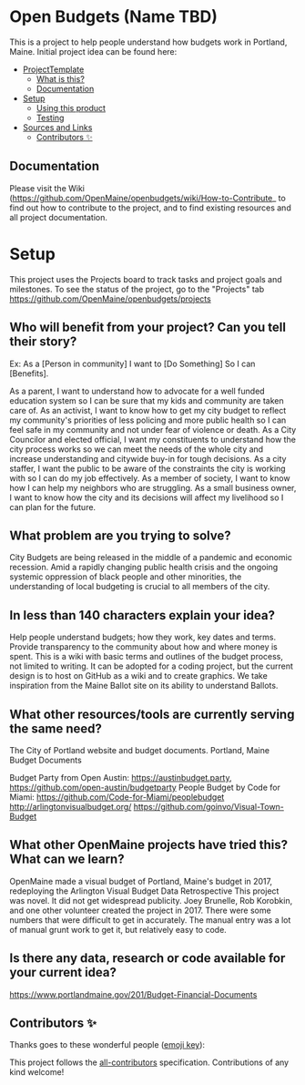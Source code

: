 # Open Budgets (Name TBD)

This is a project to help people understand how budgets work in Portland, Maine. Initial project idea can be found here:  

<!-- TOC -->

- [ProjectTemplate](#projecttemplate)
    - [What is this?](#what-is-this)
    - [Documentation](#documentation)
- [Setup](#setup)
    - [Using this product](#using-this-product)
    - [Testing](#testing)
- [Sources and Links](#sources-and-links)
    - [Contributors ✨](#contributors-)

<!-- /TOC -->

## Documentation
Please visit the Wiki (https://github.com/OpenMaine/openbudgets/wiki/How-to-Contribute_ to find out how to contribute to the project, and to find existing resources and all project documentation.

# Setup
This project uses the Projects board to track tasks and project goals and milestones. To see the status of the project, go to the "Projects" tab https://github.com/OpenMaine/openbudgets/projects

## Who will benefit from your project? Can you tell their story?
Ex: As a [Person in community] I want to [Do Something] So I can [Benefits].

As a parent, I want to understand how to advocate for a well funded education system so I can be sure that my kids and community are taken care of.
As an activist, I want to know how to get my city budget to reflect my community's priorities of less policing and more public health so I can feel safe in my community and not under fear of violence or death.
As a City Councilor and elected official, I want my constituents to understand how the city process works so we can meet the needs of the whole city and increase understanding and citywide buy-in for tough decisions.
As a city staffer, I want the public to be aware of the constraints the city is working with so I can do my job effectively.
As a member of society, I want to know how I can help my neighbors who are struggling.
As a small business owner, I want to know how the city and its decisions will affect my livelihood so I can plan for the future.

## What problem are you trying to solve?
City Budgets are being released in the middle of a pandemic and economic recession. Amid a rapidly changing public health crisis and the ongoing systemic oppression of black people and other minorities, the understanding of local budgeting is crucial to all members of the city.

## In less than 140 characters explain your idea?
Help people understand budgets; how they work, key dates and terms. Provide transparency to the community about how and where money is spent. This is a wiki with basic terms and outlines of the budget process, not limited to writing. It can be adopted for a coding project, but the current design is to host on GitHub as a wiki and to create graphics. We take inspiration from the Maine Ballot site on its ability to understand Ballots.

## What other resources/tools are currently serving the same need?
The City of Portland website and budget documents.
Portland, Maine Budget Documents

Budget Party from Open Austin: https://austinbudget.party, https://github.com/open-austin/budgetparty
People Budget by Code for Miami: https://github.com/Code-for-Miami/peoplebudget
http://arlingtonvisualbudget.org/
https://github.com/goinvo/Visual-Town-Budget

## What other OpenMaine projects have tried this? What can we learn?
OpenMaine made a visual budget of Portland, Maine's budget in 2017, redeploying the Arlington Visual Budget Data
Retrospective
This project was novel. It did not get widespread publicity. Joey Brunelle, Rob Korobkin, and one other volunteer created the project in 2017. There were some numbers that were difficult to get in accurately. The manual entry was a lot of manual grunt work to get it, but relatively easy to code.

## Is there any data, research or code available for your current idea?
https://www.portlandmaine.gov/201/Budget-Financial-Documents

## Contributors ✨

Thanks goes to these wonderful people ([emoji key](https://allcontributors.org/docs/en/emoji-key)):

<!-- ALL-CONTRIBUTORS-LIST:START - Do not remove or modify this section -->
<!-- prettier-ignore-start -->
<!-- markdownlint-disable -->
<!-- markdownlint-enable -->
<!-- prettier-ignore-end -->
<!-- ALL-CONTRIBUTORS-LIST:END -->

This project follows the [all-contributors](https://github.com/all-contributors/all-contributors) specification. Contributions of any kind welcome!

